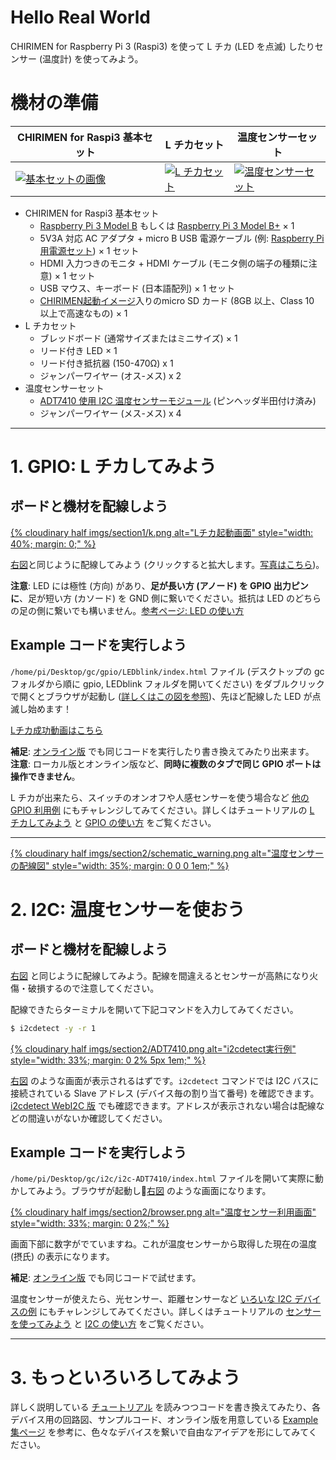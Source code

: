 
# Hello Real World

CHIRIMEN for Raspberry Pi 3 (Raspi3) を使って L チカ (LED を点滅) したりセンサー (温度計) を使ってみよう。

# 機材の準備
| CHIRIMEN for Raspi3 基本セット                                                                                                                                                                              | L チカセット                                                                                                                                                                                  | 温度センサーセット                                                                                                                                                                                          |
| ----------------------------------------------------------------------------------------------------------------------------------------------------------------------------------------------------------- | --------------------------------------------------------------------------------------------------------------------------------------------------------------------------------------------- | ----------------------------------------------------------------------------------------------------------------------------------------------------------------------------------------------------------- |
| [<img src="https://res.cloudinary.com/chirimen/image/fetch/c_limit,f_auto,q_auto,w_400/https://tutorial.chirimen.org/raspi3/ja/imgs/section0/raspi3.jpg" alt="基本セットの画像">](imgs/section0/raspi3.jpg) | [<img src="https://res.cloudinary.com/chirimen/image/fetch/c_limit,f_auto,q_auto,w_400/https://tutorial.chirimen.org/raspi3/ja/imgs/section0/l.jpg" alt="L チカセット">](imgs/section0/l.jpg) | [<img src="https://res.cloudinary.com/chirimen/image/fetch/c_limit,f_auto,q_auto,w_400/https://tutorial.chirimen.org/raspi3/ja/imgs/section2/parts.jpg" alt="温度センサーセット">](imgs/section2/parts.jpg) |

- CHIRIMEN for Raspi3 基本セット
  - [Raspberry Pi 3 Model B](https://www.raspberrypi.org/products/raspberry-pi-3-model-b/) もしくは [Raspberry Pi 3 Model B+](https://www.raspberrypi.org/products/raspberry-pi-3-model-b-plus/) × 1
  - 5V3A 対応 AC アダプタ + micro B USB 電源ケーブル (例: [Raspberry Pi 用電源セット](https://www.physical-computing.jp/product/1171)) × 1 セット
  - HDMI 入力つきのモニタ + HDMI ケーブル (モニタ側の端子の種類に注意) × 1 セット
  - USB マウス、キーボード (日本語配列) × 1 セット
  - [CHIRIMEN起動イメージ](sdcard.md)入りのmicro SD カード (8GB 以上、Class 10 以上で高速なもの) × 1
- L チカセット
  - ブレッドボード (通常サイズまたはミニサイズ) × 1
  - リード付き LED × 1
  - リード付き抵抗器 (150-470Ω) x 1
  - ジャンパーワイヤー (オス-メス) x 2
- 温度センサーセット
  - [ADT7410 使用 I2C 温度センサーモジュール](http://akizukidenshi.com/catalog/g/gM-06675/) (ピンヘッダ半田付け済み)
  - ジャンパーワイヤー (メス-メス) x 4

-----

# 1. GPIO: L チカしてみよう

## ボードと機材を配線しよう

[{% cloudinary half imgs/section1/k.png alt="Lチカ起動画面" style="width: 40%; margin: 0;" %}](imgs/section1/k.png)

[右図](imgs/section0/k.png)と同じように配線してみよう (クリックすると拡大します。[写真はこちら](imgs/section0/h.jpg))。

**注意**: LED には極性 (方向) があり、**足が長い方 (アノード) を GPIO 出力ピンに**、足が短い方 (カソード) を GND 側に繋いでください。抵抗は LED のどちらの足の側に繋いでも構いません。[参考ページ: LED の使い方](https://www.marutsu.co.jp/pc/static/large_order/led)


## Example コードを実行しよう
`/home/pi/Desktop/gc/gpio/LEDblink/index.html` ファイル (デスクトップの gc フォルダから順に gpio, LEDblink フォルダを開いてください) をダブルクリックで開くとブラウザが起動し ([詳しくはこの図を参照](imgs/section0/example-files.png))、先ほど配線した LED が点滅し始めます！

[Lチカ成功動画はこちら](imgs/section0/L.gif)

**補足**: [オンライン版](https://r.chirimen.org/gpio-blink) でも同じコードを実行したり書き換えてみたり出来ます。  
**注意**: ローカル版とオンライン版など、**同時に複数のタブで同じ GPIO ポートは操作できません**。

L チカが出来たら、スイッチのオンオフや人感センサーを使う場合など [他の GPIO 利用例](http://chirimen.org/chirimen-raspi3/gc/top/examples/#gpioExamples) にもチャレンジしてみてください。詳しくはチュートリアルの [L チカしてみよう](section0.md) と [GPIO の使い方](section1.md) をご覧ください。

-----

[{% cloudinary half imgs/section2/schematic_warning.png alt="温度センサーの配線図" style="width: 35%; margin: 0 0 0 1em;" %}](imgs/section2/schematic_warning.png)

# 2. I2C: 温度センサーを使おう

## ボードと機材を配線しよう

[右図](imgs/section2/schematic_warning.png) と同じように配線してみよう。配線を間違えるとセンサーが高熱になり火傷・破損するので注意してください。

配線できたらターミナルを開いて下記コマンドを入力してみてください。

```sh
$ i2cdetect -y -r 1
```

[{% cloudinary half imgs/section2/ADT7410.png alt="i2cdetect実行例" style="width: 33%; margin: 0 2% 5px 1em;" %}](imgs/section2/ADT7410.png)

[右図](imgs/section2/ADT7410.png) のような画面が表示されるはずです。`i2cdetect` コマンドでは I2C バスに接続されている Slave アドレス (デバイス毎の割り当て番号) を確認できます。[i2cdetect WebI2C 版](http://chirimen.org/chirimen-raspi3/gc/contrib/examples/i2c-detect/i2cdetectPI.html) でも確認できます。アドレスが表示されない場合は配線などの間違いがないか確認してください。

## Example コードを実行しよう

`/home/pi/Desktop/gc/i2c/i2c-ADT7410/index.html` ファイルを開いて実際に動かしてみよう。ブラウザが起動し[右図](imgs/section2/browser.png) のような画面になります。

[{% cloudinary half imgs/section2/browser.png alt="温度センサー利用画面" style="width: 33%; margin: 0 2%;" %}](imgs/section2/browser.png)

画面下部に数字がでていますね。これが温度センサーから取得した現在の温度 (摂氏) の表示になります。

**補足**: [オンライン版](https://r.chirimen.org/i2c-adt7410) でも同じコードで試せます。

温度センサーが使えたら、光センサー、距離センサーなど [いろいな I2C デバイスの例](http://chirimen.org/chirimen-raspi3/gc/top/examples/#i2cExamples) にもチャレンジしてみてください。詳しくはチュートリアルの [センサーを使ってみよう](section2.md) と [I2C の使い方](section3.md) をご覧ください。

-----

# 3. もっといろいろしてみよう

詳しく説明している [チュートリアル](readme.md) を読みつつコードを書き換えてみたり、各デバイス用の回路図、サンプルコード、オンライン版を用意している [Example 集ページ](http://chirimen.org/chirimen-raspi3/gc/top/examples/) を参考に、色々なデバイスを繋いで自由なアイデアを形にしてみてください。

